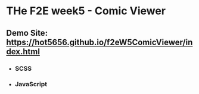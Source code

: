 # THe F2E week5 - Comic Viewer
## Demo Site: https://hot5656.github.io/f2eW5ComicViewer/index.html
- ### SCSS
- ### JavaScript